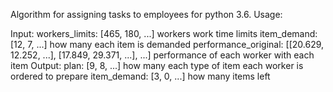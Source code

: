 Algorithm for assigning tasks to employees for python 3.6. Usage:

Input:
    workers_limits:       [465, 180, ...]  workers work time limits
    item_demand:          [12, 7, ...]     how many each item is demanded
    performance_original: [[20.629, 12.252, ...], [17.849, 29.371, ...], ...] performance of each worker with each item
Output:
    plan:                 [9, 8, ...]      how many each type of item each worker is ordered to prepare
    item_demand:          [3, 0, ...]      how many items left
